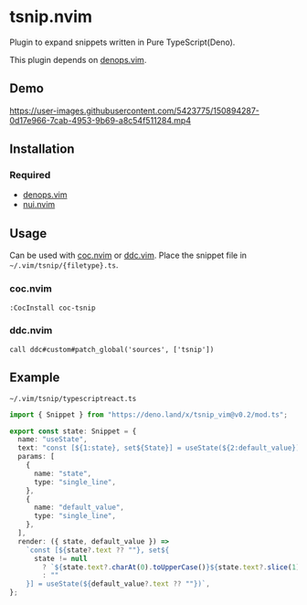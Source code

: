 # tsnip.nvim

Plugin to expand snippets written in Pure TypeScript(Deno).

This plugin depends on [denops.vim](https://github.com/vim-denops/denops.vim).

## Demo

https://user-images.githubusercontent.com/5423775/150894287-0d17e966-7cab-4953-9b69-a8c54f511284.mp4

## Installation

### Required

- [denops.vim](https://github.com/vim-denops/denops.vim)
- [nui.nvim](https://github.com/MunifTanjim/nui.nvim)

## Usage

Can be used with [coc.nvim](https://github.com/neoclide/coc.nvim) or
[ddc.vim](https://github.com/Shougo/ddc.vim). Place the snippet file in
`~/.vim/tsnip/{filetype}.ts`.

### coc.nvim

```vim
:CocInstall coc-tsnip
```

### ddc.nvim

```vim
call ddc#custom#patch_global('sources', ['tsnip'])
```

## Example

`~/.vim/tsnip/typescriptreact.ts`

```typescript
import { Snippet } from "https://deno.land/x/tsnip_vim@v0.2/mod.ts";

export const state: Snippet = {
  name: "useState",
  text: "const [${1:state}, set${State}] = useState(${2:default_value})",
  params: [
    {
      name: "state",
      type: "single_line",
    },
    {
      name: "default_value",
      type: "single_line",
    },
  ],
  render: ({ state, default_value }) =>
    `const [${state?.text ?? ""}, set${
      state != null
        ? `${state.text?.charAt(0).toUpperCase()}${state.text?.slice(1)}`
        : ""
    }] = useState(${default_value?.text ?? ""})`,
};
```
